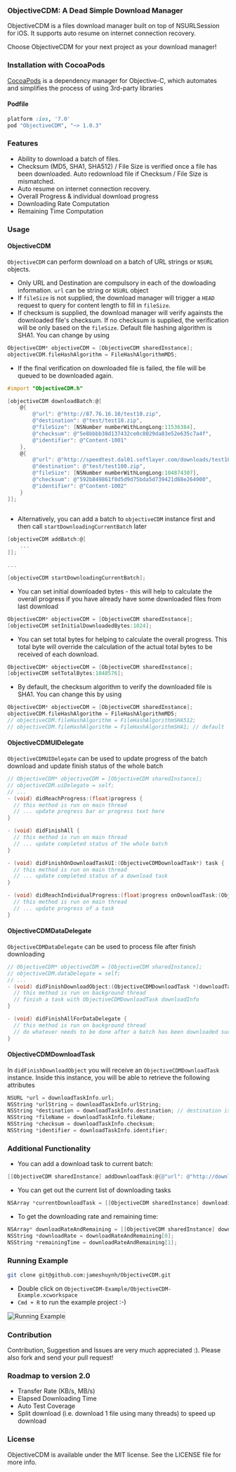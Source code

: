 ### ObjectiveCDM: A Dead Simple Download Manager

ObjectiveCDM is a files download manager built on top of NSURLSession for iOS. It supports auto resume on internet connection recovery.

Choose ObjectiveCDM for your next project as your download manager!

### Installation with CocoaPods

[CocoaPods](http://cocoapods.org) is a dependency manager for Objective-C, which automates and simplifies the process of using 3rd-party libraries 

#### Podfile

```ruby
platform :ios, '7.0'
pod "ObjectiveCDM", "~> 1.0.3"
```

### Features

- Ability to download a batch of files.
- Checksum (MD5, SHA1, SHA512) / File Size is verified once a file has been downloaded. Auto redownload file if Checksum / File Size is mismatched.
- Auto resume on internet connection recovery.
- Overall Progress & individual download progress
- Downloading Rate Computation
- Remaining Time Computation

### Usage

#### ObjectiveCDM
`ObjectiveCDM` can perform download on a batch of URL strings or `NSURL` objects.

- Only URL and Destination are compulsory in each of the dowloading information. `url` can be string or `NSURL` object
- If `fileSize` is not supplied, the download manager will trigger a `HEAD` request to query for content length to fill in `fileSize`.
- If checksum is supplied, the download manager will verify againsts the downloaded file's checksum. If no checksum is supplied, the verification will be only based on the `fileSize`. Default file hashing algorithm is SHA1. You can change by using

```objective-c
ObjectiveCDM* objectiveCDM = [ObjectiveCDM sharedInstance];
objectiveCDM.fileHashAlgorithm = FileHashAlgorithmMD5;
```

- If the final verification on downloaded file is failed, the file will be queued to be downloaded again.

```objective-c
#import "ObjectiveCDM.h"

[objectiveCDM downloadBatch:@[
    @{
        @"url": @"http://87.76.16.10/test10.zip",
        @"destination": @"test/test10.zip",
        @"fileSize": [NSNumber numberWithLongLong:11536384],
        @"checksum": @"5e8bbbb38d137432ce0c8029da83e52e635c7a4f",
        @"identifier": @"Content-1001"
    },
    @{
        @"url": @"http://speedtest.dal01.softlayer.com/downloads/test100.zip",
        @"destination": @"test/test100.zip",
        @"fileSize": [NSNumber numberWithLongLong:104874307],
        @"checksum": @"592b849861f8d5d9d75bda5d739421d88e264900",
        @"identifier": @"Content-1002"
    }
]];
  
```

- Alternatively, you can add a batch to `objectiveCDM` instance first and then call `startDownloadingCurrentBatch` later

```objective-c
[objectiveCDM addBatch:@[
    ...
]];

...

[objectiveCDM startDownloadingCurrentBatch];
```

- You can set initial downloaded bytes - this will help to calculate the overall progress if you have already have some downloaded files from last download

```objective-c
ObjectiveCDM* objectiveCDM = [ObjectiveCDM sharedInstance];
[objectiveCDM setInitialDownloadedBytes:1024];
```

- You can set total bytes for helping to calculate the overall progress. This total byte will override the calculation of the actual total bytes to be received of each download.

```objective-c
ObjectiveCDM* objectiveCDM = [ObjectiveCDM sharedInstance];
[objectiveCDM setTotalBytes:1048576];
```

- By default, the checksum algorithm to verify the downloaded file is SHA1. You can change this by using

``` objective-c
ObjectiveCDM* objectiveCDM = [ObjectiveCDM sharedInstance];
objectiveCDM.fileHashAlgorithm = FileHashAlgorithmMD5;
// objectiveCDM.fileHashAlgorithm = FileHashAlgorithmSHA512;
// objectiveCDM.fileHashAlgorithm = FileHashAlgorithmSHA1; // default
```

#### ObjectiveCDMUIDelegate

`ObjectiveCDMUIDelegate` can be used to update progress of the batch download and update finish status of the whole batch

```objective-c
// ObjectiveCDM* objectiveCDM = [ObjectiveCDM sharedInstance];
// objectiveCDM.uiDelegate = self;
// ...
- (void) didReachProgress:(float)progress {
  // this method is run on main thread
  // ... update progress bar or progress text here
}

- (void) didFinishAll {
  // this method is run on main thread
  // ... update completed status of the whole batch
}

- (void) didFinishOnDownloadTaskUI:(ObjectiveCDMDownloadTask*) task {
  // this method is run on main thread
  // ... update completed status of a download task 
}

- (void) didReachIndividualProgress:(float)progress onDownloadTask:(ObjectiveCDMDownloadTask*) task {
  // this method is run on main thread
  // ... update progress of a task
}
```

#### ObjectiveCDMDataDelegate

`ObjectiveCDMDataDelegate` can be used to process file after finish downloading

```objective-c
// ObjectiveCDM* objectiveCDM = [ObjectiveCDM sharedInstance];
// objectiveCDM.dataDelegate = self;
// ...
- (void) didFinishDownloadObject:(ObjectiveCDMDownloadTask *)downloadTaskInfo {
  // this method is run on background thread
  // finish a task with ObjectiveCDMDownloadTask downloadInfo
}

- (void) didFinishAllForDataDelegate {
  // this method is run on background thread
  // do whatever needs to be done after a batch has been downloaded successfully
}


```

#### ObjectiveCDMDownloadTask

In `didFinishDownloadObject` you will receive an `ObjectiveCDMDownloadTask` instance. Inside this instance, you will be able to retrieve the following attributes

```objective-c
NSURL *url = downloadTaskInfo.url;
NSString *urlString = downloadTaskInfo.urlString;
NSString *destination = downloadTaskInfo.destination; // destination is the full path to the downloaded file
NSString *fileName = downloadTaskInfo.fileName;
NSString *checksum = downloadTaskInfo.checksum;
NSString *identifier = downloadTaskInfo.identifier;
```

### Additional Functionality

- You can add a download task to current batch:

```objective-c
[[ObjectiveCDM sharedInstance] addDownloadTask:@{@"url": @"http://download.thinkbroadband.com/5MB.zip", @"destination": @"test/5MB.zip"}];
```

- You can get out the current list of downloading tasks

```objective-c
NSArray *currentDownloadTask = [[ObjectiveCDM sharedInstance] downloadingTasks];
```

- To get the downloading rate and remaining time:

```objective-c
NSArray* downloadRateAndRemaining = [[ObjectiveCDM sharedInstance] downloadRateAndRemainingTime];
NSString *downloadRate = downloadRateAndRemaining[0];
NSString *remainingTime = downloadRateAndRemaining[1];
```

### Running Example

```bash
git clone git@github.com:jameshuynh/ObjectiveCDM.git
```

- Double click on `ObjectiveCDM-Example/ObjectiveCDM-Example.xcworkspace`
- `Cmd + R` to run the example project :-)

<p align="left" >
  <img style='border:1px solid #ccc;' src="https://raw.githubusercontent.com/jameshuynh/ObjectiveCDM/master/ObjectiveCDM-Example/screenshot.png" alt="Running Example" title="Running Example">
</p>

### Contribution

Contribution, Suggestion and Issues are very much appreciated :). Please also fork and send your pull request!

### Roadmap to version 2.0

- Transfer Rate (KB/s, MB/s)
- Elapsed Downloading Time
- Auto Test Coverage
- Split download (i.e. download 1 file using many threads) to speed up download

### License

ObjectiveCDM is available under the MIT license. See the LICENSE file for more info.
